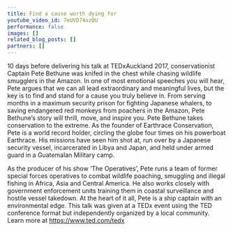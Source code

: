 ```yaml
---
title: Find a cause worth dying for
youtube_video_id: 7eUVD74ozQU
performance: false
images: []
related_blog_posts: []
partners: []
---
```


10 days before delivering his talk at TEDxAuckland 2017, conservationist Captain Pete Bethune was knifed in the chest while chasing wildlife smugglers in the Amazon. In one of most emotional speeches you will hear, Pete argues that we can all lead extraordinary and meaningful lives, but the key is to find and stand for a cause you truly believe in. From serving months in a maximum security prison for fighting Japanese whalers, to saving endangered red monkeys from poachers in the Amazon, Pete Bethune’s story will thrill, move, and inspire you.
 Pete Bethune takes conservation to the extreme. As the founder of Earthrace Conservation, Pete is a world record holder, circling the globe four times on his powerboat Earthrace. His missions have seen him shot at, run over by a Japanese security vessel, incarcerated in Libya and Japan, and held under armed guard in a Guatemalan Military camp.

As the producer of his show ‘The Operatives’, Pete runs a team of former special forces operatives to combat wildlife poaching, smuggling and illegal fishing in Africa, Asia and Central America. He also works closely with government enforcement units training them in coastal surveillance and hostile vessel takedown. At the heart of it all, Pete is a ship captain with an environmental edge. This talk was given at a TEDx event using the TED conference format but independently organized by a local community. Learn more at https://www.ted.com/tedx
